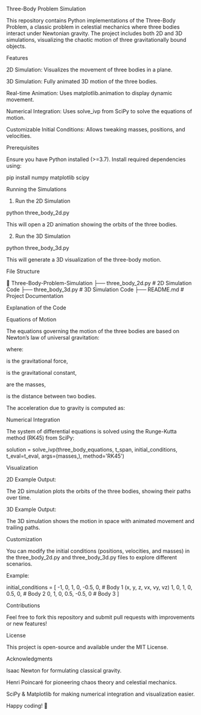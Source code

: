 Three-Body Problem Simulation

This repository contains Python implementations of the Three-Body Problem, a classic problem in celestial mechanics where three bodies interact under Newtonian gravity. The project includes both 2D and 3D simulations, visualizing the chaotic motion of three gravitationally bound objects.

Features

2D Simulation: Visualizes the movement of three bodies in a plane.

3D Simulation: Fully animated 3D motion of the three bodies.

Real-time Animation: Uses matplotlib.animation to display dynamic movement.

Numerical Integration: Uses solve_ivp from SciPy to solve the equations of motion.

Customizable Initial Conditions: Allows tweaking masses, positions, and velocities.

Prerequisites

Ensure you have Python installed (>=3.7). Install required dependencies using:

pip install numpy matplotlib scipy

Running the Simulations

1. Run the 2D Simulation

python three_body_2d.py

This will open a 2D animation showing the orbits of the three bodies.

2. Run the 3D Simulation

python three_body_3d.py

This will generate a 3D visualization of the three-body motion.

File Structure

📂 Three-Body-Problem-Simulation
├── three_body_2d.py   # 2D Simulation Code
├── three_body_3d.py   # 3D Simulation Code
├── README.md          # Project Documentation

Explanation of the Code

Equations of Motion

The equations governing the motion of the three bodies are based on Newton’s law of universal gravitation:



where:

 is the gravitational force,

 is the gravitational constant,

 are the masses,

 is the distance between two bodies.

The acceleration due to gravity is computed as:



Numerical Integration

The system of differential equations is solved using the Runge-Kutta method (RK45) from SciPy:

solution = solve_ivp(three_body_equations, t_span, initial_conditions, t_eval=t_eval, args=(masses,), method='RK45')

Visualization

2D Example Output:

The 2D simulation plots the orbits of the three bodies, showing their paths over time.

3D Example Output:

The 3D simulation shows the motion in space with animated movement and trailing paths.

Customization

You can modify the initial conditions (positions, velocities, and masses) in the three_body_2d.py and three_body_3d.py files to explore different scenarios.

Example:

initial_conditions = [
    -1, 0, 1, 0, -0.5, 0,  # Body 1 (x, y, z, vx, vy, vz)
    1, 0, 1, 0, 0.5, 0,    # Body 2
    0, 1, 0, 0.5, -0.5, 0  # Body 3
]

Contributions

Feel free to fork this repository and submit pull requests with improvements or new features!

License

This project is open-source and available under the MIT License.

Acknowledgments

Isaac Newton for formulating classical gravity.

Henri Poincaré for pioneering chaos theory and celestial mechanics.

SciPy & Matplotlib for making numerical integration and visualization easier.

Happy coding! 🚀
